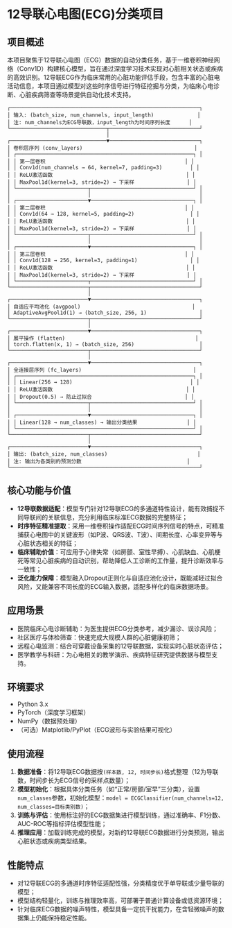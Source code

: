 # 12导联心电图(ECG)分类项目

## 项目概述
本项目聚焦于12导联心电图（ECG）数据的自动分类任务，基于一维卷积神经网络（Conv1D）构建核心模型，旨在通过深度学习技术实现对心脏相关状态或疾病的高效识别。12导联ECG作为临床常用的心脏功能评估手段，包含丰富的心脏电活动信息，本项目通过模型对这些时序信号进行特征挖掘与分类，为临床心电诊断、心脏疾病筛查等场景提供自动化技术支持。
```
┌─────────────────────────────────────────────────────────────┐
│ 输入: (batch_size, num_channels, input_length)              │
│ 注: num_channels为ECG导联数，input_length为时间序列长度      │
└───────────────────────────────┬─────────────────────────────┘
                                │
┌───────────────────────────────▼─────────────────────────────┐
│ 卷积层序列 (conv_layers)                                    │
│ ┌─────────────────────────────────────────────────────────┐ │
│ │ 第一层卷积                                             │ │
│ │ Conv1d(num_channels → 64, kernel=7, padding=3)         │ │
│ │ ReLU激活函数                                           │ │
│ │ MaxPool1d(kernel=3, stride=2) → 下采样                 │ │
│ └───────────────────────┬─────────────────────────────────┘ │
│                         │                                   │
│ ┌───────────────────────▼─────────────────────────────────┐ │
│ │ 第二层卷积                                             │ │
│ │ Conv1d(64 → 128, kernel=5, padding=2)                  │ │
│ │ ReLU激活函数                                           │ │
│ │ MaxPool1d(kernel=3, stride=2) → 下采样                 │ │
│ └───────────────────────┬─────────────────────────────────┘ │
│                         │                                   │
│ ┌───────────────────────▼─────────────────────────────────┐ │
│ │ 第三层卷积                                             │ │
│ │ Conv1d(128 → 256, kernel=3, padding=1)                 │ │
│ │ ReLU激活函数                                           │ │
│ │ MaxPool1d(kernel=3, stride=2) → 下采样                 │ │
│ └───────────────────────┬─────────────────────────────────┘ │
└─────────────────────────┬───────────────────────────────────┘
                          │
┌─────────────────────────▼───────────────────────────────────┐
│ 自适应平均池化 (avgpool)                                    │
│ AdaptiveAvgPool1d(1) → (batch_size, 256, 1)                 │
└─────────────────────────┬───────────────────────────────────┘
                          │
┌─────────────────────────▼───────────────────────────────────┐
│ 展平操作 (flatten)                                          │
│ torch.flatten(x, 1) → (batch_size, 256)                     │
└─────────────────────────┬───────────────────────────────────┘
                          │
┌─────────────────────────▼───────────────────────────────────┐
│ 全连接层序列 (fc_layers)                                    │
│ ┌─────────────────────────────────────────────────────────┐ │
│ │ Linear(256 → 128)                                      │ │
│ │ ReLU激活函数                                           │ │
│ │ Dropout(0.5) → 防止过拟合                              │ │
│ └───────────────────────┬─────────────────────────────────┘ │
│                         │                                   │
│ ┌───────────────────────▼─────────────────────────────────┐ │
│ │ Linear(128 → num_classes) → 输出分类结果                │ │
│ └─────────────────────────────────────────────────────────┘ │
└─────────────────────────┬───────────────────────────────────┘
                          │
┌─────────────────────────▼───────────────────────────────────┐
│ 输出: (batch_size, num_classes)                             │
│ 注: 输出为各类别的预测分数                                  │
└─────────────────────────────────────────────────────────────┘
```
## 核心功能与价值
- **12导联数据适配**：模型专门针对12导联ECG的多通道特性设计，能有效捕捉不同导联间的关联信息，充分利用临床标准ECG数据的完整特征；
- **时序特征精准提取**：采用一维卷积操作适配ECG时间序列信号的特点，可精准捕获心电图中的关键波形（如P波、QRS波、T波）、间期长度、心率变异等与心脏状态相关的特征；
- **临床辅助价值**：可应用于心律失常（如房颤、室性早搏）、心肌缺血、心肌梗死等常见心脏疾病的自动识别，帮助降低人工诊断的工作量，提升诊断效率与一致性；
- **泛化能力保障**：模型融入Dropout正则化与自适应池化设计，既能减轻过拟合风险，又能兼容不同长度的ECG输入数据，适配多样化的临床数据场景。

## 应用场景
- 医院临床心电诊断辅助：为医生提供ECG分类参考，减少漏诊、误诊风险；
- 社区医疗与体检筛查：快速完成大规模人群的心脏健康初筛；
- 远程心电监测：结合可穿戴设备采集的12导联数据，实现实时心脏状态评估；
- 医学教学与科研：为心电相关的教学演示、疾病特征研究提供数据与模型支持。

## 环境要求
- Python 3.x
- PyTorch（深度学习框架）
- NumPy（数据预处理）
- （可选）Matplotlib/PyPlot（ECG波形与实验结果可视化）

## 使用流程
1. **数据准备**：将12导联ECG数据按`(样本数, 12, 时间步长)`格式整理（12为导联数，时间步长为ECG信号的采样点数量）；
2. **模型初始化**：根据具体分类任务（如“正常/房颤/室早”三分类），设置`num_classes`参数，初始化模型：`model = ECGClassifier(num_channels=12, num_classes=目标类别数)`；
3. **训练与评估**：使用标注好的ECG数据集进行模型训练，通过准确率、F1分数、AUC-ROC等指标评估模型性能；
4. **推理应用**：加载训练完成的模型，对新的12导联ECG数据进行分类预测，输出心脏状态或疾病类型结果。

## 性能特点
- 对12导联ECG的多通道时序特征适配性强，分类精度优于单导联或少量导联的模型；
- 模型结构轻量化，训练与推理效率高，可部署于普通计算设备或低资源环境；
- 针对临床ECG数据的噪声特性，模型具备一定抗干扰能力，在含轻微噪声的数据集上仍能保持稳定性能。